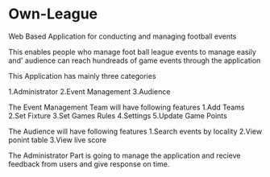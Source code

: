 # Own-League
Web Based Application for conducting and managing football events

This enables people who manage foot ball league events to manage easily and'
audience can reach hundreads of game events through the application

This Application has mainly three categories

1.Administrator
2.Event Management
3.Audience

The Event Management Team will have following features
1.Add Teams
2.Set Fixture
3.Set Games Rules
4.Settings
5.Update Game Points

The Audience will have following features
1.Search events by locality
2.View ponint table
3.View live score

The Administrator Part is going to manage the application and recieve feedback from users
and give response on time.
